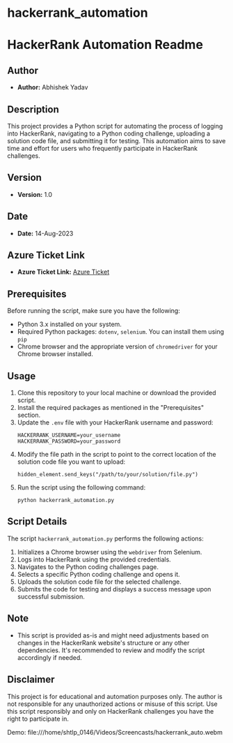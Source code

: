 # hackerrank_automation

# HackerRank Automation Readme

## Author
- **Author:** Abhishek Yadav

## Description
This project provides a Python script for automating the process of logging into HackerRank, navigating to a Python coding challenge, uploading a solution code file, and submitting it for testing. This automation aims to save time and effort for users who frequently participate in HackerRank challenges.

## Version
- **Version:** 1.0

## Date
- **Date:** 14-Aug-2023

## Azure Ticket Link
- **Azure Ticket Link:** [Azure Ticket](https://dev.azure.com/ShorthillsCampus/Training%20Batch%202023/_workitems/edit/3058)

## Prerequisites
Before running the script, make sure you have the following:
- Python 3.x installed on your system.
- Required Python packages: `dotenv`, `selenium`. You can install them using `pip`
- Chrome browser and the appropriate version of `chromedriver` for your Chrome browser installed.

## Usage
1. Clone this repository to your local machine or download the provided script.
2. Install the required packages as mentioned in the "Prerequisites" section.
3. Update the `.env` file with your HackerRank username and password:
   ```
   HACKERRANK_USERNAME=your_username
   HACKERRANK_PASSWORD=your_password
   ```
4. Modify the file path in the script to point to the correct location of the solution code file you want to upload:
   ```
   hidden_element.send_keys("/path/to/your/solution/file.py")
   ```
5. Run the script using the following command:
   ```
   python hackerrank_automation.py
   ```

## Script Details
The script `hackerrank_automation.py` performs the following actions:
1. Initializes a Chrome browser using the `webdriver` from Selenium.
2. Logs into HackerRank using the provided credentials.
3. Navigates to the Python coding challenges page.
4. Selects a specific Python coding challenge and opens it.
5. Uploads the solution code file for the selected challenge.
6. Submits the code for testing and displays a success message upon successful submission.

## Note
- This script is provided as-is and might need adjustments based on changes in the HackerRank website's structure or any other dependencies. It's recommended to review and modify the script accordingly if needed.

## Disclaimer
This project is for educational and automation purposes only. The author is not responsible for any unauthorized actions or misuse of this script. Use this script responsibly and only on HackerRank challenges you have the right to participate in.

Demo:
file:///home/shtlp_0146/Videos/Screencasts/hackerrank_auto.webm
